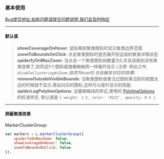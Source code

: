 ### 基本使用
[Bug提交地址,如有问题请提交问题说明,我们会及时响应](https://github.com/ParnDeedlit/WebClient-Leaflet/issues)

---
#### 默认值
> **showCoverageOnHover**: 鼠标移到聚类图标时显示聚类边界范围
> **zoomToBoundsOnClick**: 点击聚类图标时是否展开到这级的聚类详情状态
> **spiderfyOnMaxZoom**: 当点击一个聚类图标如数量为5,并且该级别没有聚类效果了,则将这5个图标直接像蜘蛛网一样展开显示 (*注意: 除此之外, `disableClusteringAtZoom` 选项为true时,也会触发对应的效果*)
> **removeOutsideVisibleBounds**: 当聚类图标或者注记图标离当前的视图太远的时候就不显示,移出对应的图标,这样可以提升显示的性能.
> **spiderLegPolylineOptions**: 设置蜘蛛线的样式,使用的 [PolylineOptions](http://leafletjs.com/reference.html#polyline-options) 的标准样式. 默认值是 `{ weight: 1.5, color: '#222', opacity: 0.5 }`.

---
#### 屏蔽聚类效果
 MarkerClusterGroup:
```javascript
var markers = L.markerClusterGroup({
	spiderfyOnMaxZoom: false,
	showCoverageOnHover: false,
	zoomToBoundsOnClick: false
});
```
